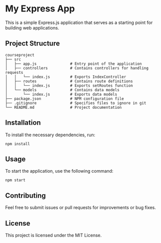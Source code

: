 # My Express App

This is a simple Express.js application that serves as a starting point for building web applications.

## Project Structure

```
courseproject
├── src
│   ├── app.js               # Entry point of the application
│   ├── controllers          # Contains controllers for handling requests
│   │   └── index.js         # Exports IndexController
│   ├── routes               # Contains route definitions
│   │   └── index.js         # Exports setRoutes function
│   └── models               # Contains data models
│       └── index.js         # Exports data models
├── package.json             # NPM configuration file
├── .gitignore               # Specifies files to ignore in git
└── README.md                # Project documentation
```

## Installation

To install the necessary dependencies, run:

```
npm install
```

## Usage

To start the application, use the following command:

```
npm start
```

## Contributing

Feel free to submit issues or pull requests for improvements or bug fixes. 

## License

This project is licensed under the MIT License.